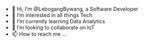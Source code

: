 - 👋 Hi, I’m @LebogangBywang, a Software Developer
- 👀 I’m interested in all things Tech
- 🌱 I’m currently learning Data Analytics
- 💞️ I’m looking to collaborate on IoT
- 📫 How to reach me ...

<!---
LebogangBywang/LebogangBywang is a ✨ special ✨ repository because its `README.md` (this file) appears on your GitHub profile.
You can click the Preview link to take a look at your changes.
--->
